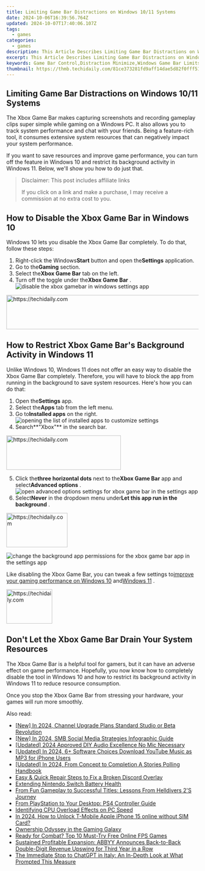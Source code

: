 ```yaml
---
title: Limiting Game Bar Distractions on Windows 10/11 Systems
date: 2024-10-06T16:39:56.764Z
updated: 2024-10-07T17:40:06.107Z
tags:
  - games
categories:
  - games
description: This Article Describes Limiting Game Bar Distractions on Windows 10/11 Systems
excerpt: This Article Describes Limiting Game Bar Distractions on Windows 10/11 Systems
keywords: Game Bar Control,Distraction Minimize,Windows Game Bar Limits,Noise Reduction Gaming,Focus Mode Windows 10/11,Game Bar Interference Control,Distractions Management Windows
thumbnail: https://thmb.techidaily.com/81ce373281fd9aff14dae5d82f0fff51572cdd8c291988609733f2ca1401739f.jpg
---
```


## Limiting Game Bar Distractions on Windows 10/11 Systems

 The Xbox Game Bar makes capturing screenshots and recording gameplay clips super simple while gaming on a Windows PC. It also allows you to track system performance and chat with your friends. Being a feature-rich tool, it consumes extensive system resources that can negatively impact your system performance.

 If you want to save resources and improve game performance, you can turn off the feature in Windows 10 and restrict its background activity in Windows 11\. Below, we'll show you how to do just that.

>  Disclaimer: This post includes affiliate links
>
>  If you click on a link and make a purchase, I may receive a commission at no extra cost to you.
>

## How to Disable the Xbox Game Bar in Windows 10

 Windows 10 lets you disable the Xbox Game Bar completely. To do that, follow these steps:

1. Right-click the Windows**Start** button and open the**Settings** application.
2. Go to the**Gaming** section.
3. Select the**Xbox Game Bar** tab on the left.
4. Turn off the toggle under the**Xbox Game Bar** .  
![disable the xbox gamebar in windows settings app](https://static1.makeuseofimages.com/wordpress/wp-content/uploads/2023/05/the-xbox-game-bar-option.jpg)

<!-- affiliate ads begin -->
<a href="https://appsumo.8odi.net/c/5597632/2068439/7443" target="_top" id="2068439">
  <img src="//a.impactradius-go.com/display-ad/7443-2068439" border="0" alt="https://techidaily.com" width="728" height="90"/>
</a>
<img height="0" width="0" src="https://appsumo.8odi.net/i/5597632/2068439/7443" style="position:absolute;visibility:hidden;" border="0" />
<!-- affiliate ads end -->

## How to Restrict Xbox Game Bar's Background Activity in Windows 11

 Unlike Windows 10, Windows 11 does not offer an easy way to disable the Xbox Game Bar completely. Therefore, you will have to block the app from running in the background to save system resources. Here's how you can do that:

1. Open the**Settings** app.
2. Select the**Apps** tab from the left menu.
3. Go to**Installed apps** on the right.  
![opening the list of installed apps to customize settings](https://static1.makeuseofimages.com/wordpress/wp-content/uploads/2023/10/opening-the-list-of-installed-apps-to-customize-settings-1.jpg)
4. Search**"Xbox"** in the search bar.

<!-- affiliate ads begin -->
<a href="https://aligracehair.sjv.io/c/5597632/1880940/19272" target="_top" id="1880940">
  <img src="//a.impactradius-go.com/display-ad/19272-1880940" border="0" alt="https://techidaily.com" width="300" height="90"/>
</a>
<img height="0" width="0" src="https://aligracehair.sjv.io/i/5597632/1880940/19272" style="position:absolute;visibility:hidden;" border="0" />
<!-- affiliate ads end -->

5. Click the**three horizontal dots** next to the**Xbox Game Bar** app and select**Advanced options** .  
![open advanced options settings for xbox game bar in the settings app](https://static1.makeuseofimages.com/wordpress/wp-content/uploads/2023/10/tweak-advanced-options-settings-for-xbox-game-bar-in-the-settings-app.jpg)
6. Select**Never** in the dropdown menu under**Let this app run in the background** .  

<!-- affiliate ads begin -->
<a href="https://aligracehair.sjv.io/c/5597632/2135410/19272" target="_top" id="2135410">
  <img src="//a.impactradius-go.com/display-ad/19272-2135410" border="0" alt="https://techidaily.com" width="160" height="90"/>
</a>
<img height="0" width="0" src="https://aligracehair.sjv.io/i/5597632/2135410/19272" style="position:absolute;visibility:hidden;" border="0" />
<!-- affiliate ads end -->

![change the background app permissions for the xbox game bar app in the settings app](https://static1.makeuseofimages.com/wordpress/wp-content/uploads/2023/10/change-the-background-app-permissions-for-the-xbox-game-bar-app-in-the-settings-app.jpg)

 Like disabling the Xbox Game Bar, you can tweak a few settings to[improve your gaming performance on Windows 10](https://www.makeuseof.com/tag/optimize-windows-10-gaming/) and[Windows 11](https://www.makeuseof.com/improve-gaming-experience-windows-11/) .

<!-- affiliate ads begin -->
<a href="https://bluettiit.sjv.io/c/5597632/2148127/17093" target="_top" id="2148127">
  <img src="//a.impactradius-go.com/display-ad/17093-2148127" border="0" alt="https://techidaily.com" width="120" height="90"/>
</a>
<img height="0" width="0" src="https://bluettiit.sjv.io/i/5597632/2148127/17093" style="position:absolute;visibility:hidden;" border="0" />
<!-- affiliate ads end -->

## Don't Let the Xbox Game Bar Drain Your System Resources

 The Xbox Game Bar is a helpful tool for gamers, but it can have an adverse effect on game performance. Hopefully, you now know how to completely disable the tool in Windows 10 and how to restrict its background activity in Windows 11 to reduce resource consumption.

 Once you stop the Xbox Game Bar from stressing your hardware, your games will run more smoothly.

<ins class="adsbygoogle"
     style="display:block"
     data-ad-format="autorelaxed"
     data-ad-client="ca-pub-7571918770474297"
     data-ad-slot="1223367746"></ins>

<ins class="adsbygoogle"
     style="display:block"
     data-ad-client="ca-pub-7571918770474297"
     data-ad-slot="8358498916"
     data-ad-format="auto"
     data-full-width-responsive="true"></ins>

<span class="atpl-alsoreadstyle">Also read:</span>
<div><ul>
<li><a href="https://youtube-web.techidaily.com/n-2024-channel-upgrade-plans-standard-studio-or-beta-revolution/"><u>[New] In 2024, Channel Upgrade Plans Standard Studio or Beta Revolution</u></a></li>
<li><a href="https://youtube-tips.techidaily.com/n-2024-smb-social-media-strategies-infographic-guide/"><u>[New] In 2024, SMB Social Media Strategies Infographic Guide</u></a></li>
<li><a href="https://facebook-video-share.techidaily.com/updated-2024-approved-diy-audio-excellence-no-mic-necessary/"><u>[Updated] 2024 Approved DIY Audio Excellence No Mic Necessary</u></a></li>
<li><a href="https://youtube-sure.techidaily.com/ed-in-2024-6plus-software-choices-download-youtube-music-as-mp3-for-iphone-users/"><u>[Updated] In 2024, 6+ Software Choices Download YouTube Music as MP3 for iPhone Users</u></a></li>
<li><a href="https://instagram-video-files.techidaily.com/updated-in-2024-from-concept-to-completion-a-stories-polling-handbook/"><u>[Updated] In 2024, From Concept to Completion A Stories Polling Handbook</u></a></li>
<li><a href="https://win-blog.techidaily.com/easy-and-quick-repair-steps-to-fix-a-broken-discord-overlay/"><u>Easy & Quick Repair Steps to Fix a Broken Discord Overlay</u></a></li>
<li><a href="https://games-able.techidaily.com/extending-nintendo-switch-battery-health/"><u>Extending Nintendo Switch Battery Health</u></a></li>
<li><a href="https://games-able.techidaily.com/from-fun-gameplay-to-successful-titles-lessons-from-helldivers-2s-journey/"><u>From Fun Gameplay to Successful Titles: Lessons From Helldivers 2'S Journey</u></a></li>
<li><a href="https://games-able.techidaily.com/from-playstation-to-your-desktop-ps4-controller-guide/"><u>From PlayStation to Your Desktop: PS4 Controller Guide</u></a></li>
<li><a href="https://games-able.techidaily.com/identifying-cpu-overload-effects-on-pc-speed/"><u>Identifying CPU Overload Effects on PC Speed</u></a></li>
<li><a href="https://sim-unlock.techidaily.com/in-2024-how-to-unlock-t-mobile-apple-iphone-15-online-without-sim-card-by-drfone-ios/"><u>In 2024, How to Unlock T-Mobile Apple iPhone 15 online without SIM Card?</u></a></li>
<li><a href="https://games-able.techidaily.com/ownership-odyssey-in-the-gaming-galaxy/"><u>Ownership Odyssey in the Gaming Galaxy</u></a></li>
<li><a href="https://games-able.techidaily.com/ready-for-combat-top-10-must-try-free-online-fps-games/"><u>Ready for Combat? Top 10 Must-Try Free Online FPS Games</u></a></li>
<li><a href="https://solve-popular.techidaily.com/sustained-profitable-expansion-abbyy-announces-back-to-back-double-digit-revenue-upswing-for-third-year-in-a-row/"><u>Sustained Profitable Expansion: ABBYY Announces Back-to-Back Double-Digit Revenue Upswing for Third Year in a Row</u></a></li>
<li><a href="https://tech-revival.techidaily.com/the-immediate-stop-to-chatgpt-in-italy-an-in-depth-look-at-what-prompted-this-measure/"><u>The Immediate Stop to ChatGPT in Italy: An In-Depth Look at What Prompted This Measure</u></a></li>
</ul></div>

